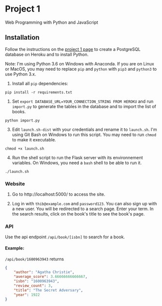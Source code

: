 # Project 1

Web Programming with Python and JavaScript

## Installation

Follow the instructions on the [project 1 page](https://docs.cs50.net/web/2018/w/projects/1/project1.html) to create a PostgreSQL database on Heroku and to install Python.

Note: I'm using Python 3.6 on Windows with Anaconda. If you are on Linux or MacOS, you may need to replace `pip` and `python` with `pip3` and `python3` to use Python 3.x.

1. Install all `pip` dependencies:

```
pip install -r requirements.txt 
```

1. Set `export DATABASE_URL=YOUR_CONNECTION_STRING FROM HEROKU` and run `import.py` to generate the tables in the database and to import the list of books.

```
python import.py
```


3. Edit `launch.sh-dist` with your credentials and rename it to `launch.sh`. I'm using Git Bash on Windows to run this script. You may need to run `chmod` to make it executable.

```
chmod +x launch.sh
```

4. Run the shell script to run the Flask server with its environnement variables. On Windows, you need a `bash` shell to be able to run it.

```
./launch.sh
```

### Website

1. Go to http://localhost:5000/ to access the site.
   
2. Log in with `thib@example.com` and `password123`. You can also sign up with a new user. You will be redirected to a search page. Enter your term. In the search results, click on the book's title to see the book's page.
   
### API
Use the api endpoint `/api/book/[isbn]` to search for a book.

#### Example:
`/api/book/1600963943` returns
```Json
{
    "author": "Agatha Christie",
    "average_score": 3.66666666666667,
    "isbn": "1600963943",
    "review_count": 3,
    "title": "The Secret Adversary",
    "year": 1922
}
```